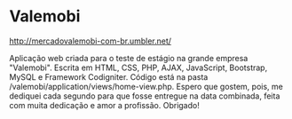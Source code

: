 # Valemobi
http://mercadovalemobi-com-br.umbler.net/

Aplicação web criada para o teste de estágio na grande empresa "Valemobi".
Escrita em HTML, CSS, PHP, AJAX, JavaScript, Bootstrap, MySQL e Framework Codigniter.
Código está na pasta /valemobi/application/views/home-view.php.
Espero que gostem, pois, me dediquei cada segundo para que fosse entregue na data combinada, 
feita com muita dedicação e amor a profissão.
Obrigado!
